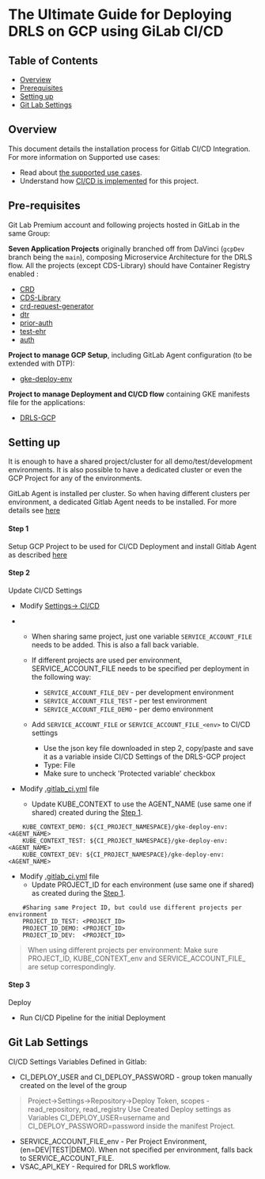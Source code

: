 # The Ultimate Guide for Deploying DRLS on GCP using GiLab CI/CD

## Table of Contents
- [Overview](#overview)
- [Prerequisites](#prerequisites)
- [Setting up](#settingup)
- [Git Lab Settings](#gitlabsettings)

## Overview

This document details the installation process for Gitlab CI/CD Integration.
For more information on Supported use cases:
- Read about [the supported use cases](GitLabCICD_UseCases.md). 
- Understand how [CI/CD is implemented](https://gitlab.com/gcp-solutions/hcls/claims-modernization/gitlab-ci/README.md) for this project.

## Pre-requisites
Git Lab Premium account and following projects hosted in GitLab in the same Group:

 **Seven Application Projects** originally branched off from DaVinci (`gcpDev` branch being the `main`),
composing Microservice Architecture for the DRLS flow. All the projects (except CDS-Library) should have Container Registry enabled :
- [CRD](https://gitlab.com/gcp-solutions/hcls/claims-modernization/pa-ref-impl/crd)
- [CDS-Library](https://gitlab.com/gcp-solutions/hcls/claims-modernization/pa-ref-impl/CDS-Library)
- [crd-request-generator](https://gitlab.com/gcp-solutions/hcls/claims-modernization/pa-ref-impl/crd-request-generator)
- [dtr](https://gitlab.com/gcp-solutions/hcls/claims-modernization/pa-ref-impl/dtr)
- [prior-auth](https://gitlab.com/gcp-solutions/hcls/claims-modernization/pa-ref-impl/prior-auth)
- [test-ehr](https://gitlab.com/gcp-solutions/hcls/claims-modernization/pa-ref-impl/test-ehr)
- [auth](https://gitlab.com/gcp-solutions/hcls/claims-modernization/pa-ref-impl/auth)

**Project to manage GCP Setup**, including GitLab Agent configuration (to be extended with DTP):
- [gke-deploy-env](https://gitlab.com/gcp-solutions/hcls/claims-modernization/pa-ref-impl/gke-deploy-env)

**Project to manage Deployment and CI/CD flow** containing GKE manifests file for the applications:
- [DRLS-GCP](https://gitlab.com/gcp-solutions/hcls/claims-modernization/pa-ref-impl/DRLS-GCP)


## Setting up
It is enough to have a shared project/cluster for all demo/test/development environments.
It is also possible to have a dedicated cluster or even the GCP Project for any of the environments.

GitLab Agent is installed per cluster. So when having  different clusters per environment, a dedicated Gitlab Agent needs to be installed. 
For more details see [here](https://gitlab.com/gcp-solutions/hcls/claims-modernization/pa-ref-impl/gke-deploy-env/-/blob/main/README.md)

#### Step 1
Setup GCP Project to be used for CI/CD Deployment and install Gitlab Agent as described [here](https://gitlab.com/gcp-solutions/hcls/claims-modernization/pa-ref-impl/gke-deploy-env/-/blob/main/README.md)

#### Step 2
Update CI/CD Settings
   - Modify [Settings-> CI/CD](https://gitlab.com/gcp-solutions/hcls/claims-modernization/pa-ref-impl/DRLS-GCP/-/settings/ci_cd)
   - 
     - When sharing same project, just one variable  `SERVICE_ACCOUNT_FILE` needs to be added. This is also a fall back variable.
     - If different projects are used per environment, SERVICE_ACCOUNT_FILE needs to be specified per deployment in the following way:
        * `SERVICE_ACCOUNT_FILE_DEV` - per development environment
        * `SERVICE_ACCOUNT_FILE_TEST` - per test environment
        * `SERVICE_ACCOUNT_FILE_DEMO` - per demo environment

     - Add `SERVICE_ACCOUNT_FILE` or `SERVICE_ACCOUNT_FILE_<env>` to CI/CD settings
       - Use the json key file downloaded in step 2, copy/paste and save it as a variable inside CI/CD Settings of the DRLS-GCP project
       - Type: File
       - Make sure to uncheck 'Protected variable' checkbox

   - Modify [.gitlab_ci.yml](https://gitlab.com/gcp-solutions/hcls/claims-modernization/pa-ref-impl/DRLS-GCP/.gitlab_ci.yml) file
     - Update KUBE_CONTEXT to use the AGENT_NAME (use same one if shared)  created during the [Step 1](#step1).
     
```shell
    KUBE_CONTEXT_DEMO: ${CI_PROJECT_NAMESPACE}/gke-deploy-env:<AGENT_NAME>
    KUBE_CONTEXT_TEST: ${CI_PROJECT_NAMESPACE}/gke-deploy-env:<AGENT_NAME>
    KUBE_CONTEXT_DEV: ${CI_PROJECT_NAMESPACE}/gke-deploy-env:<AGENT_NAME>
   ```
- Modify [.gitlab_ci.yml](https://gitlab.com/gcp-solutions/hcls/claims-modernization/pa-ref-impl/DRLS-GCP/.gitlab_ci.yml) file
    - Update PROJECT_ID for each environment (use same one if shared) as created during the [Step 1](#step1).
```shell
    #Sharing same Project ID, but could use different projects per environment
    PROJECT_ID_TEST: <PROJECT_ID>
    PROJECT_ID_DEMO: <PROJECT_ID>
    PROJECT_ID_DEV:  <PROJECT_ID>
```

> When using different projects per environment:
Make sure PROJECT_ID<env>, KUBE_CONTEXT_env and SERVICE_ACCOUNT_FILE_<env> are setup correspondingly.

#### Step 3  
Deploy
   - Run CI/CD Pipeline for the initial Deployment
   

## Git Lab Settings 

CI/CD Settings Variables Defined in Gitlab:
- CI_DEPLOY_USER and CI_DEPLOY_PASSWORD - group token  manually created on the level of the group  
> Project->Settings->Repository->Deploy Token, scopes - read_repository, read_registry
> Use Created Deploy settings as Variables CI_DEPLOY_USER=username and CI_DEPLOY_PASSWORD=password inside the manifest Project.
- SERVICE_ACCOUNT_FILE_env - Per Project Environment, (en=DEV|TEST|DEMO). When not specified per environment, falls back to SERVICE_ACCOUNT_FILE.
- VSAC_API_KEY - Required for DRLS workflow.

